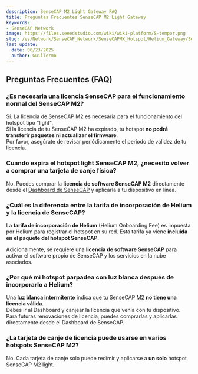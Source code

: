 ```yaml
---
description: SenseCAP M2 Light Gateway FAQ
title: Preguntas Frecuentes SenseCAP M2 Light Gateway
keywords:
- SenseCAP Network
image: https://files.seeedstudio.com/wiki/wiki-platform/S-tempor.png
slug: /es/Network/SenseCAP_Network/SenseCAPMX_Hotspot/Helium_Gateway/SenseCAP_M2_Light/FAQ
last_update:
  date: 06/23/2025
  author: Guillermo
---
```

## Preguntas Frecuentes (FAQ)

### ¿Es necesaria una licencia SenseCAP para el funcionamiento normal del SenseCAP M2?

Sí. La licencia de SenseCAP M2 es necesaria para el funcionamiento del hotspot tipo "light".  
Si la licencia de tu SenseCAP M2 ha expirado, tu hotspot **no podrá transferir paquetes ni actualizar el firmware**.  
Por favor, asegúrate de revisar periódicamente el periodo de validez de tu licencia.

### Cuando expira el hotspot light SenseCAP M2, ¿necesito volver a comprar una tarjeta de canje física?

No. Puedes comprar la **licencia de software SenseCAP M2** directamente desde el [Dashboard de SenseCAP](https://sensecap.seeed.cc/) y aplicarla a tu dispositivo en línea.

### ¿Cuál es la diferencia entre la tarifa de incorporación de Helium y la licencia de SenseCAP?

La **tarifa de incorporación de Helium** (Helium Onboarding Fee) es impuesta por Helium para registrar el hotspot en su red. Esta tarifa ya viene **incluida en el paquete del hotspot SenseCAP**.

Adicionalmente, se requiere una **licencia de software SenseCAP** para activar el software propio de SenseCAP y los servicios en la nube asociados.

### ¿Por qué mi hotspot parpadea con luz blanca después de incorporarlo a Helium?

Una **luz blanca intermitente** indica que tu SenseCAP M2 **no tiene una licencia válida**.  
Debes ir al Dashboard y canjear la licencia que venía con tu dispositivo.  
Para futuras renovaciones de licencia, puedes comprarlas y aplicarlas directamente desde el Dashboard de SenseCAP.

### ¿La tarjeta de canje de licencia puede usarse en varios hotspots SenseCAP M2?

No. Cada tarjeta de canje solo puede redimir y aplicarse a **un solo** hotspot SenseCAP M2 light.


